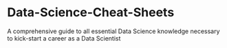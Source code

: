 # Data-Science-Cheat-Sheets
A comprehensive guide to all essential Data Science knowledge necessary to kick-start a career as a Data Scientist
